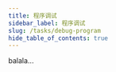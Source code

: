 ```yaml
---
title: 程序调试
sidebar_label: 程序调试
slug: /tasks/debug-program
hide_table_of_contents: true
---
```

balala...